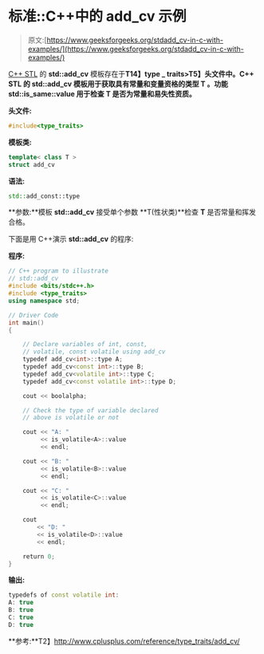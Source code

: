# 标准::C++中的 add_cv 示例

> 原文:[https://www.geeksforgeeks.org/stdadd_cv-in-c-with-examples/](https://www.geeksforgeeks.org/stdadd_cv-in-c-with-examples/)

[C++ STL](https://www.geeksforgeeks.org/the-c-standard-template-library-stl/) 的 **std::add_cv** 模板存在于**T14】type _ traits>T5】头文件中。C++ STL 的 **std::add_cv** 模板用于获取具有常量和变量资格的类型 **T** 。功能 **std::is_same::value** 用于检查 **T** 是否为常量和易失性资质。**

**头文件:**

```cpp
#include<type_traits>

```

**模板类:**

```cpp
template< class T >
struct add_cv

```

**语法:**

```cpp
std::add_const::type

```

**参数:**模板 **std::add_cv** 接受单个参数 **T(性状类)**检查 **T** 是否常量和挥发合格。

下面是用 C++演示 **std::add_cv** 的程序:

**程序:**

```cpp
// C++ program to illustrate
// std::add_cv
#include <bits/stdc++.h>
#include <type_traits>
using namespace std;

// Driver Code
int main()
{

    // Declare variables of int, const,
    // volatile, const volatile using add_cv
    typedef add_cv<int>::type A;
    typedef add_cv<const int>::type B;
    typedef add_cv<volatile int>::type C;
    typedef add_cv<const volatile int>::type D;

    cout << boolalpha;

    // Check the type of variable declared
    // above is volatile or not

    cout << "A: "
         << is_volatile<A>::value
         << endl;

    cout << "B: "
         << is_volatile<B>::value
         << endl;

    cout << "C: "
         << is_volatile<C>::value
         << endl;

    cout
        << "D: "
        << is_volatile<D>::value
        << endl;

    return 0;
}
```

**输出:**

```cpp
typedefs of const volatile int:
A: true
B: true
C: true
D: true

```

**参考:**T2】http://www.cplusplus.com/reference/type_traits/add_cv/